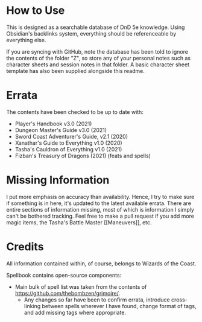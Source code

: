 # How to Use
This is designed as a searchable database of DnD 5e knowledge. Using Obsidian's backlinks system, everything should be referenceable by everything else.

If you are syncing with GitHub, note the database has been told to ignore the contents of the folder "Z", so store any of your personal notes such as character sheets and session notes in that folder. A basic character sheet template has also been supplied alongside this readme.


# Errata
The contents have been checked to be up to date with:

- Player's Handbook v3.0 (2021)
- Dungeon Master's Guide v3.0 (2021)
- Sword Coast Adventurer's Guide, v2.1 (2020)
- Xanathar's Guide to Everything v1.0 (2020)
- Tasha's Cauldron of Everything v1.0 (2021)
- Fizban's Treasury of Dragons (2021) (feats and spells)

# Missing Information
I put more emphasis on accuracy than availability. Hence, I try to make sure if something is in here, it's updated to the latest available errata. There are entire sections of information missing, most of which is information I simply can't be bothered tracking. Feel free to make a pull request if you add more magic items, the Tasha's Battle Master [[Maneuvers]], etc.

# Credits

All information contained within, of course, belongs to Wizards of the Coast.


Spellbook contains open-source components:
- Main bulk of spell list was taken from the contents of https://github.com/thebombzen/grimoire/. 
	- Any changes so far have been to confirm errata, introduce cross-linking between spells wherever I have found, change format of tags, and add missing tags where appropriate.